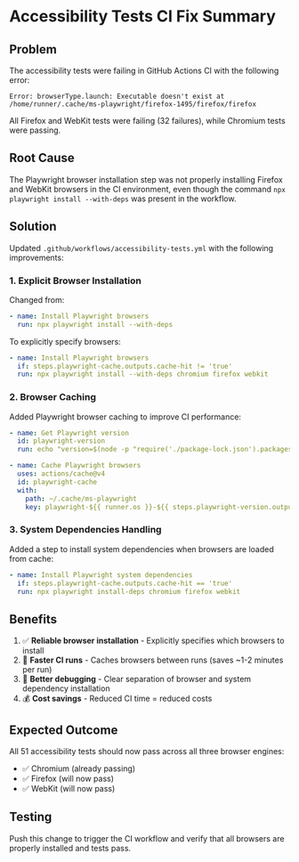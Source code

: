 # Accessibility Tests CI Fix Summary

## Problem

The accessibility tests were failing in GitHub Actions CI with the following error:

```
Error: browserType.launch: Executable doesn't exist at /home/runner/.cache/ms-playwright/firefox-1495/firefox/firefox
```

All Firefox and WebKit tests were failing (32 failures), while Chromium tests were passing.

## Root Cause

The Playwright browser installation step was not properly installing Firefox and WebKit browsers in the CI environment, even though the command `npx playwright install --with-deps` was present in the workflow.

## Solution

Updated `.github/workflows/accessibility-tests.yml` with the following improvements:

### 1. **Explicit Browser Installation**

Changed from:

```yaml
- name: Install Playwright browsers
  run: npx playwright install --with-deps
```

To explicitly specify browsers:

```yaml
- name: Install Playwright browsers
  if: steps.playwright-cache.outputs.cache-hit != 'true'
  run: npx playwright install --with-deps chromium firefox webkit
```

### 2. **Browser Caching**

Added Playwright browser caching to improve CI performance:

```yaml
- name: Get Playwright version
  id: playwright-version
  run: echo "version=$(node -p "require('./package-lock.json').packages['node_modules/@playwright/test'].version")" >> $GITHUB_OUTPUT

- name: Cache Playwright browsers
  uses: actions/cache@v4
  id: playwright-cache
  with:
    path: ~/.cache/ms-playwright
    key: playwright-${{ runner.os }}-${{ steps.playwright-version.outputs.version }}
```

### 3. **System Dependencies Handling**

Added a step to install system dependencies when browsers are loaded from cache:

```yaml
- name: Install Playwright system dependencies
  if: steps.playwright-cache.outputs.cache-hit == 'true'
  run: npx playwright install-deps chromium firefox webkit
```

## Benefits

1. ✅ **Reliable browser installation** - Explicitly specifies which browsers to install
2. 🚀 **Faster CI runs** - Caches browsers between runs (saves ~1-2 minutes per run)
3. 🔧 **Better debugging** - Clear separation of browser and system dependency installation
4. 💰 **Cost savings** - Reduced CI time = reduced costs

## Expected Outcome

All 51 accessibility tests should now pass across all three browser engines:

- ✅ Chromium (already passing)
- ✅ Firefox (will now pass)
- ✅ WebKit (will now pass)

## Testing

Push this change to trigger the CI workflow and verify that all browsers are properly installed and tests pass.
